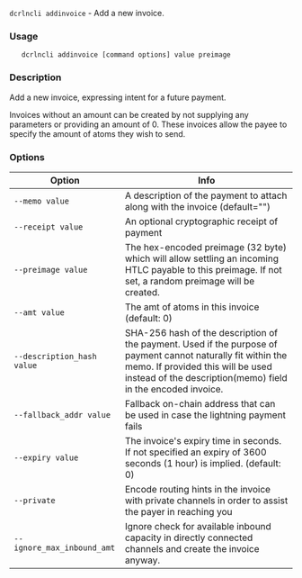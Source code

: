 `dcrlncli addinvoice` - Add a new invoice.

### Usage
```
   dcrlncli addinvoice [command options] value preimage
```

### Description
   
  Add a new invoice, expressing intent for a future payment.

  Invoices without an amount can be created by not supplying any
  parameters or providing an amount of 0. These invoices allow the payee
  to specify the amount of atoms they wish to send.

### Options
|Option|Info|
|--|--|
|`--memo value`|              A description of the payment to attach along with the invoice (default="")|
|`--receipt value`|           An optional cryptographic receipt of payment|
|`--preimage value`|          The hex-encoded preimage (32 byte) which will allow settling an incoming HTLC payable to this preimage. If not set, a random preimage will be created.|
|`--amt value`|               The amt of atoms in this invoice (default: 0)|
|`--description_hash value`|  SHA-256 hash of the description of the payment. Used if the purpose of payment cannot naturally fit within the memo. If provided this will be used instead of the description(memo) field in the encoded invoice.|
|`--fallback_addr value`|     Fallback on-chain address that can be used in case the lightning payment fails|
|`--expiry value`|            The invoice's expiry time in seconds. If not specified an expiry of 3600 seconds (1 hour) is implied. (default: 0)|
|`--private`|                 Encode routing hints in the invoice with private channels in order to assist the payer in reaching you|
|`--ignore_max_inbound_amt`|  Ignore check for available inbound capacity in directly connected channels and create the invoice anyway.|

